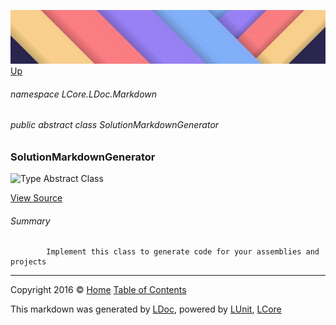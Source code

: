 ![](../Content/LDoc-banner-small.png "")
[Up](../LDoc.md)

###### namespace LCore.LDoc.Markdown

###### public abstract class SolutionMarkdownGenerator

### SolutionMarkdownGenerator

 ![Type Abstract Class](http://b.repl.ca/v1/Type-Abstract%20Class-blue.png "")



[View Source](../Markdown/Generators/SolutionMarkdownGenerator.cs#L)

###### Summary

            Implement this class to generate code for your assemblies and projects
            



---

Copyright 2016 &copy; [Home](../../README.md) [Table of Contents](../../TableOfContents.md)

This markdown was generated by [LDoc](https://github.com/CodeSingularity/LDoc), powered by [LUnit](https://github.com/CodeSingularity/LUnit), [LCore](https://github.com/CodeSingularity/LCore)
